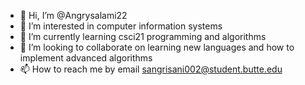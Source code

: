 - 👋 Hi, I’m @Angrysalami22
- 👀 I’m interested in computer information systems
- 🌱 I’m currently learning csci21 programming and algorithms
- 💞️ I’m looking to collaborate on learning new languages and how to implement advanced algorithms
- 📫 How to reach me by email sangrisani002@student.butte.edu

<!---
Angrysalami22/Angrysalami22 is a ✨ special ✨ repository because its `README.md` (this file) appears on your GitHub profile.
You can click the Preview link to take a look at your changes.
--->
